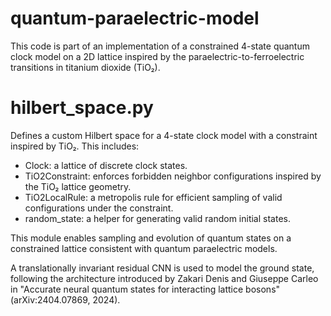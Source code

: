 # quantum-paraelectric-model

This code is part of an implementation of a constrained 4-state quantum clock model on a 2D lattice inspired by the paraelectric-to-ferroelectric transitions in titanium dioxide (TiO₂).

# hilbert_space.py
Defines a custom Hilbert space for a 4-state clock model with a constraint inspired by TiO₂. This includes:
- Clock: a lattice of discrete clock states.
- TiO2Constraint: enforces forbidden neighbor configurations inspired by the TiO₂ lattice geometry.
- TiO2LocalRule: a metropolis rule for efficient sampling of valid configurations under the constraint.
- random_state: a helper for generating valid random initial states.

This module enables sampling and evolution of quantum states on a constrained lattice consistent with quantum paraelectric models.

A translationally invariant residual CNN is used to model the ground state, following the architecture introduced by Zakari Denis and Giuseppe Carleo in "Accurate neural quantum states for interacting lattice bosons" (arXiv:2404.07869, 2024).
